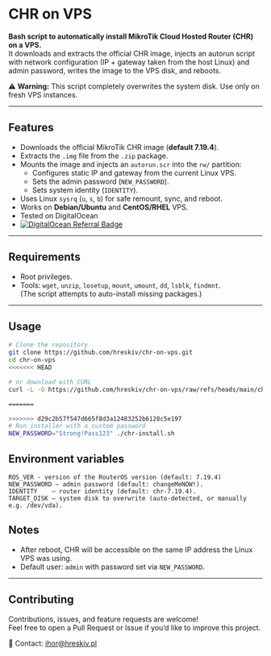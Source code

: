 # CHR on VPS

**Bash script to automatically install MikroTik Cloud Hosted Router (CHR) on a VPS.**  
It downloads and extracts the official CHR image, injects an autorun script with network configuration (IP + gateway taken from the host Linux) and admin password, writes the image to the VPS disk, and reboots.

⚠️ **Warning:** This script completely overwrites the system disk. Use only on fresh VPS instances.

---

## Features

- Downloads the official MikroTik CHR image (**default 7.19.4**).
- Extracts the `.img` file from the `.zip` package.
- Mounts the image and injects an `autorun.scr` into the `rw/` partition:
  - Configures static IP and gateway from the current Linux VPS.
  - Sets the admin password (`NEW_PASSWORD`).
  - Sets system identity (`IDENTITY`).
- Uses Linux `sysrq` (`u`, `s`, `b`) for safe remount, sync, and reboot.
- Works on **Debian/Ubuntu** and **CentOS/RHEL** VPS.
- Tested on DigitalOcean
- [![DigitalOcean Referral Badge](https://web-platforms.sfo2.cdn.digitaloceanspaces.com/WWW/Badge%201.svg)](https://www.digitalocean.com/?refcode=a5fd7bce5490&utm_campaign=Referral_Invite&utm_medium=Referral_Program&utm_source=badge)

---

## Requirements

- Root privileges.
- Tools: `wget`, `unzip`, `losetup`, `mount`, `umount`, `dd`, `lsblk`, `findmnt`.  
  (The script attempts to auto-install missing packages.)

---

## Usage

```bash
# Clone the repository
git clone https://github.com/hreskiv/chr-on-vps.git
cd chr-on-vps
<<<<<<< HEAD

# or download with CURL
curl -L -O https://github.com/hreskiv/chr-on-vps/raw/refs/heads/main/chr-install.sh

=======
```
```bash
>>>>>>> d29c2b57f547d665f8d3a12483252b6128c5e197
# Run installer with a custom password
NEW_PASSWORD="Strong!Pass123" ./chr-install.sh
```
## Environment variables

```text
ROS_VER - version of the RouterOS version (default: 7.19.4)
NEW_PASSWORD – admin password (default: changeMeNOW!).
IDENTITY    – router identity (default: chr-7.19.4).
TARGET_DISK – system disk to overwrite (auto-detected, or manually e.g. /dev/vda).
```
## Notes

- After reboot, CHR will be accessible on the same IP address the Linux VPS was using.  
- Default user: `admin` with password set via `NEW_PASSWORD`.  

---

## Contributing

Contributions, issues, and feature requests are welcome!  
Feel free to open a Pull Request or Issue if you’d like to improve this project.  

📧 Contact: [ihor@hreskiv.pl](mailto:ihor@hreskiv.pl)
